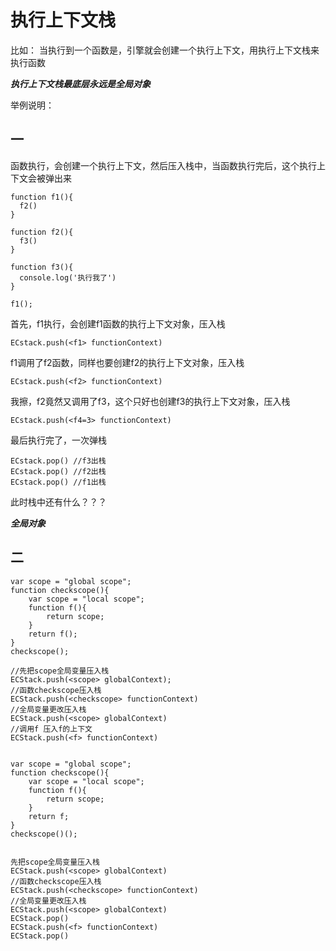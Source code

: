 #	执行上下文栈

比如：
当执行到一个函数是，引擎就会创建一个执行上下文，用执行上下文栈来执行函数

***执行上下文栈最底层永远是全局对象***

举例说明：

## 一

函数执行，会创建一个执行上下文，然后压入栈中，当函数执行完后，这个执行上下文会被弹出来

```es6
function f1(){
  f2()
}

function f2(){
  f3()
}

function f3(){
  console.log('执行我了')
}

f1();
```

首先，f1执行，会创建f1函数的执行上下文对象，压入栈
```es6
ECstack.push(<f1> functionContext)
```
f1调用了f2函数，同样也要创建f2的执行上下文对象，压入栈
```es6
ECstack.push(<f2> functionContext)
```
我擦，f2竟然又调用了f3，这个只好也创建f3的执行上下文对象，压入栈
```es6
ECstack.push(<f4=3> functionContext)
```

最后执行完了，一次弹栈
```es6
ECstack.pop() //f3出栈
ECstack.pop() //f2出栈
ECstack.pop() //f1出栈
```

此时栈中还有什么？？？

***全局对象***


##  二

```es6
var scope = "global scope";
function checkscope(){
    var scope = "local scope";
    function f(){
        return scope;
    }
    return f();
}
checkscope();

//先把scope全局变量压入栈 
ECStack.push(<scope> globalContext);
//函数checkscope压入栈
ECStack.push(<checkscope> functionContext)
//全局变量更改压入栈
ECStack.push(<scope> globalContext)
//调用f 压入f的上下文
ECStack.push(<f> functionContext)


var scope = "global scope";
function checkscope(){
    var scope = "local scope";
    function f(){
        return scope;
    }
    return f;
}
checkscope()();


先把scope全局变量压入栈 
ECStack.push(<scope> globalContext)
//函数checkscope压入栈
ECStack.push(<checkscope> functionContext)
//全局变量更改压入栈
ECStack.push(<scope> globalContext)
ECStack.pop()
ECStack.push(<f> functionContext)
ECStack.pop()

```